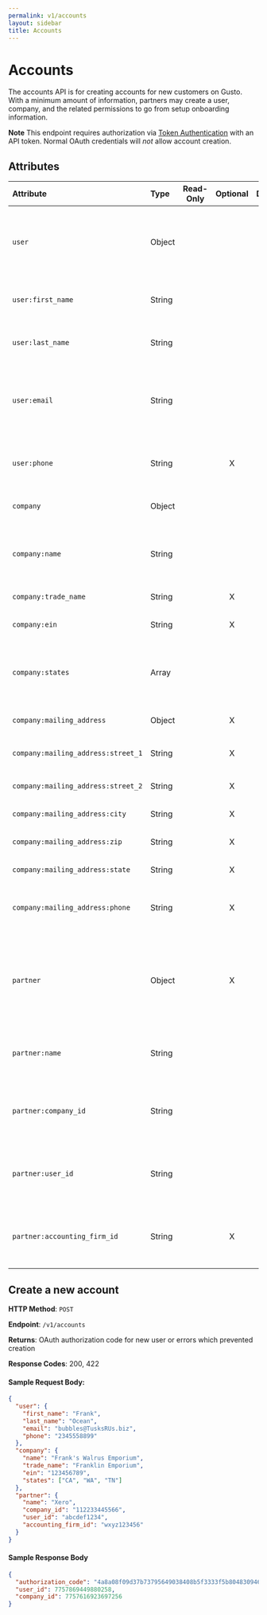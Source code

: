 ```yaml
---
permalink: v1/accounts
layout: sidebar
title: Accounts
---
```



# Accounts

The accounts API is for creating accounts for new customers on Gusto. With
a minimum amount of information, partners may create a user, company, and the
related permissions to go from setup onboarding information.

**Note** This endpoint requires authorization via [Token Authentication](/v1/examples/authentication#api-token-authentication) with an API token. Normal OAuth credentials will _not_ allow
account creation.

## Attributes

| Attribute                             | Type              | Read-Only | Optional | Default | Description
| :----------                           |:-------------     |:---------:|:--------:|:--------|:-------------
| `user`                                | Object            |           |          |         | Information for the primary payroll administrator for the new company
| `user:first_name`                     | String            |           |          |         | First name of the primary payroll administrator
| `user:last_name`                      | String            |           |          |         | Last name of the primary payroll administrator
| `user:email`                          | String            |           |          |         | Email address for primary payroll administrator. Will also be used as their login.
| `user:phone`                          | String            |           |        X |         | Phone number for primary payroll administrator.
| `company`                             | Object            |           |          |         | Information for the new company
| `company:name`                        | String            |           |          |         | Company name. Must be at least two characters long.
| `company:trade_name`                  | String            |           |        X |         | Company legal name.
| `company:ein`                         | String            |           |        X |         | Company's EIN (aka FEIN)
| `company:states`                      | Array             |           |          |         | List of states (two letter abbreviations) in which the company operates.
| `company:mailing_address`             | Object            |           |        X |         | Company's mailing address
| `company:mailing_address:street_1`    | String            |           |        X |         | Mailing address's street 1 field
| `company:mailing_address:street_2`    | String            |           |        X |         | Mailing address's street 2 field
| `company:mailing_address:city`        | String            |           |        X |         | Mailing address's city
| `company:mailing_address:zip`         | String            |           |        X |         | Mailing address's zip code
| `company:mailing_address:state`       | String            |           |        X |         | Mailing address's city
| `company:mailing_address:phone`       | String            |           |        X |         | Mailing address location's phone number
| `partner`                             | Object            |           |        X |         | Partnership information. If this field is specified then `name`, `company_id`, and `user_id` must be present.
| `partner:name`                        | String            |           |          |         | Name of your application as registered for Gusto API access
| `partner:company_id`                  | String            |           |          |         | Company ID on your platform, for linking with equivalent Gusto entity
| `partner:user_id`                     | String            |           |          |         | User ID on your platform, for linking with equivalent Gusto entity
| `partner:accounting_firm_id`          | String            |           |        X |         | ID of Accounting Firm that manages the company on your platform.

## Create a new account

**HTTP Method**: `POST`

**Endpoint**: `/v1/accounts`

**Returns**: OAuth authorization code for new user or errors which prevented
             creation

**Response Codes**: 200, 422

#### Sample Request Body:

```json
{
  "user": {
    "first_name": "Frank",
    "last_name": "Ocean",
    "email": "bubbles@TusksRUs.biz",
    "phone": "2345558899"
  },
  "company": {
    "name": "Frank's Walrus Emporium",
    "trade_name": "Franklin Emporium",
    "ein": "123456789",
    "states": ["CA", "WA", "TN"]
  },
  "partner": {
    "name": "Xero",
    "company_id": "112233445566",
    "user_id": "abcdef1234",
    "accounting_firm_id": "wxyz123456"
  }
}
```

#### Sample Response Body

```json
{
  "authorization_code": "4a8a08f09d37b73795649038408b5f3333f5b80483094659737b73d90f80a8a4",
  "user_id": 7757869449880258,
  "company_id": 7757616923697256
}
```
